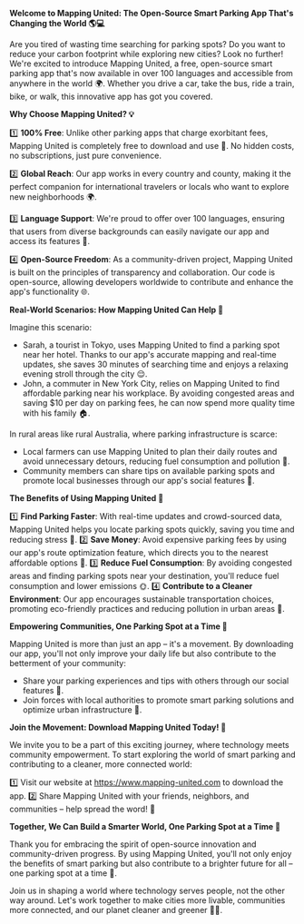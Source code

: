 **Welcome to Mapping United: The Open-Source Smart Parking App That's Changing the World 🌎💻**

Are you tired of wasting time searching for parking spots? Do you want to reduce your carbon footprint while exploring new cities? Look no further! We're excited to introduce Mapping United, a free, open-source smart parking app that's now available in over 100 languages and accessible from anywhere in the world 🌍. Whether you drive a car, take the bus, ride a train, bike, or walk, this innovative app has got you covered.

**Why Choose Mapping United? 💡**

1️⃣ **100% Free**: Unlike other parking apps that charge exorbitant fees, Mapping United is completely free to download and use 🤑. No hidden costs, no subscriptions, just pure convenience.

2️⃣ **Global Reach**: Our app works in every country and county, making it the perfect companion for international travelers or locals who want to explore new neighborhoods 🌍.

3️⃣ **Language Support**: We're proud to offer over 100 languages, ensuring that users from diverse backgrounds can easily navigate our app and access its features 💬.

4️⃣ **Open-Source Freedom**: As a community-driven project, Mapping United is built on the principles of transparency and collaboration. Our code is open-source, allowing developers worldwide to contribute and enhance the app's functionality 🌐.

**Real-World Scenarios: How Mapping United Can Help 🤝**

Imagine this scenario:

* Sarah, a tourist in Tokyo, uses Mapping United to find a parking spot near her hotel. Thanks to our app's accurate mapping and real-time updates, she saves 30 minutes of searching time and enjoys a relaxing evening stroll through the city 😌.
* John, a commuter in New York City, relies on Mapping United to find affordable parking near his workplace. By avoiding congested areas and saving $10 per day on parking fees, he can now spend more quality time with his family 🏠.

In rural areas like rural Australia, where parking infrastructure is scarce:

* Local farmers can use Mapping United to plan their daily routes and avoid unnecessary detours, reducing fuel consumption and pollution 🚜.
* Community members can share tips on available parking spots and promote local businesses through our app's social features 👫.

**The Benefits of Using Mapping United 🌟**

1️⃣ **Find Parking Faster**: With real-time updates and crowd-sourced data, Mapping United helps you locate parking spots quickly, saving you time and reducing stress 😬.
2️⃣ **Save Money**: Avoid expensive parking fees by using our app's route optimization feature, which directs you to the nearest affordable options 💸.
3️⃣ **Reduce Fuel Consumption**: By avoiding congested areas and finding parking spots near your destination, you'll reduce fuel consumption and lower emissions 🌞.
4️⃣ **Contribute to a Cleaner Environment**: Our app encourages sustainable transportation choices, promoting eco-friendly practices and reducing pollution in urban areas 💚.

**Empowering Communities, One Parking Spot at a Time 🌈**

Mapping United is more than just an app – it's a movement. By downloading our app, you'll not only improve your daily life but also contribute to the betterment of your community:

* Share your parking experiences and tips with others through our social features 👥.
* Join forces with local authorities to promote smart parking solutions and optimize urban infrastructure 🌆.

**Join the Movement: Download Mapping United Today! 📲**

We invite you to be a part of this exciting journey, where technology meets community empowerment. To start exploring the world of smart parking and contributing to a cleaner, more connected world:

1️⃣ Visit our website at https://www.mapping-united.com to download the app.
2️⃣ Share Mapping United with your friends, neighbors, and communities – help spread the word! 📢

**Together, We Can Build a Smarter World, One Parking Spot at a Time 💖**

Thank you for embracing the spirit of open-source innovation and community-driven progress. By using Mapping United, you'll not only enjoy the benefits of smart parking but also contribute to a brighter future for all – one parking spot at a time 🌟.

Join us in shaping a world where technology serves people, not the other way around. Let's work together to make cities more livable, communities more connected, and our planet cleaner and greener 🌿💚.